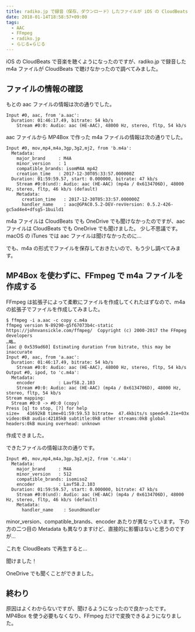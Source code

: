 ```yaml
---
title: radiko.jp で録音（保存、ダウンロード）したファイルが iOS の CloudBeats や OneDrive で聞けない
date: 2018-01-14T18:58:57+09:00
tags:
  - AAC
  - FFmpeg
  - radiko.jp
  - らじる★らじる
---
```


iOS の CloudBeats で音楽を聴くようになったのですが、radiko.jp で録音した m4a ファイルが CloudBeats で聴けなかったので調べてみました。

<!--more-->

## ファイルの情報の確認

もとの aac ファイルの情報は次の通りでした。

```
Input #0, aac, from 'a.aac':
  Duration: 01:46:17.49, bitrate: 54 kb/s
    Stream #0:0: Audio: aac (HE-AAC), 48000 Hz, stereo, fltp, 54 kb/s
```

aac ファイルから MP4Box で作った m4a ファイルの情報は次の通りでした。

```
Input #0, mov,mp4,m4a,3gp,3g2,mj2, from 'b.m4a':
  Metadata:
    major_brand     : M4A
    minor_version   : 1
    compatible_brands: isomM4A mp42
    creation_time   : 2017-12-30T05:33:57.000000Z
  Duration: 01:59:59.57, start: 0.000000, bitrate: 47 kb/s
    Stream #0:0(und): Audio: aac (HE-AAC) (mp4a / 0x6134706D), 48000 Hz, stereo, fltp, 46 kb/s (default)
    Metadata:
      creation_time   : 2017-12-30T05:33:57.000000Z
      handler_name    : aac@GPAC0.5.2-DEV-revVersion: 0.5.2-426-gc5ad4e4+dfsg5-1build1
```

m4a ファイルは CloudBeats でも OneDrive でも聞けなかったのですが、aac ファイルは CloudBeats でも OneDrive でも聞けました。
少し不思議です。
macOS の iTunes では aac ファイルは聞けなかったのに…

でも、m4a の形式でファイルを保存しておきたいので、もう少し調べてみます。

## MP4Box を使わずに、FFmpeg で m4a ファイルを作成する

FFmpeg は拡張子によって柔軟にファイルを作成してくれたはずなので、m4a の拡張子でファイルを作成してみました。

```
$ ffmpeg -i a.aac -c copy c.m4a
ffmpeg version N-89290-g5f67073b4c-static https://johnvansickle.com/ffmpeg/  Copyright (c) 2000-2017 the FFmpeg developers
…略…
[aac @ 0x539ad60] Estimating duration from bitrate, this may be inaccurate
Input #0, aac, from 'a.aac':
  Duration: 01:46:17.49, bitrate: 54 kb/s
    Stream #0:0: Audio: aac (HE-AAC), 48000 Hz, stereo, fltp, 54 kb/s
Output #0, ipod, to 'c.m4a':
  Metadata:
    encoder         : Lavf58.2.103
    Stream #0:0: Audio: aac (HE-AAC) (mp4a / 0x6134706D), 48000 Hz, stereo, fltp, 54 kb/s
Stream mapping:
  Stream #0:0 -> #0:0 (copy)
Press [q] to stop, [?] for help
size=   41692kB time=01:59:59.53 bitrate=  47.4kbits/s speed=9.21e+03x
video:0kB audio:42185kB subtitle:0kB other streams:0kB global headers:0kB muxing overhead: unknown
```

作成できました。

できたファイルの情報は次の通りです。

```
Input #0, mov,mp4,m4a,3gp,3g2,mj2, from 'c.m4a':
  Metadata:
    major_brand     : M4A
    minor_version   : 512
    compatible_brands: isomiso2
    encoder         : Lavf58.2.103
  Duration: 01:59:59.57, start: 0.000000, bitrate: 47 kb/s
    Stream #0:0(und): Audio: aac (HE-AAC) (mp4a / 0x6134706D), 48000 Hz, stereo, fltp, 46 kb/s (default)
    Metadata:
      handler_name    : SoundHandler
```

minor_version、compatible_brands、encoder あたりが異なっています。
下の方の二つ目の Metadata も異なりますけど、直接的に影響はないと思うのですが…

これを CloudBeats で再生すると…

聞けました！

OneDrive でも聞くことができました。

## 終わり

原因はよくわからないですが、聞けるようになったので良かったです。
MP4Box を使う必要もなくなり、FFmpeg だけで変換できるようになりました。
